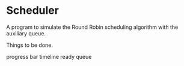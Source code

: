 # Scheduler
A program to simulate the Round Robin scheduling algorithm with the auxiliary queue.


Things to be done.

progress bar
timeline
ready queue
